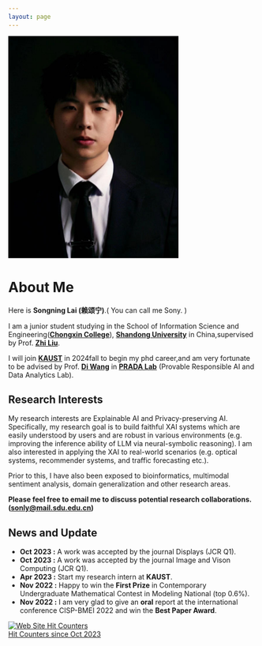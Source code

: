 ```yaml
---
layout: page
---
```

<!-- 
<img src="./1156.jpg" class="floatpic" width="360" height="574"> -->
<!-- 
<img src="./songninglai.png" class="floatpic" width="360" height="574"> -->


<img src="./zzz.jpg" class="floatpic" width="345" height="450">

# About Me

Here is **Songning Lai (赖颂宁)**.( You can call me Sony. )

I am a junior student studying in the School of Information Science and Engineering([**Chongxin College**](https://baike.baidu.com/item/%E5%B1%B1%E4%B8%9C%E5%A4%A7%E5%AD%A6%E5%B4%87%E6%96%B0%E5%AD%A6%E5%A0%82/20809738?fr=aladdin)), [**Shandong University**](https://www.sdu.edu.cn/) in China,supervised by Prof. [**Zhi Liu**](https://faculty.sdu.edu.cn/liuzhi1/zh_CN/index.htm). 

I will join [**KAUST**](https://www.kaust.edu.sa/) in 2024fall to begin my phd career,and am very fortunate to be advised by Prof. [**Di Wang**](https://shao3wangdi.github.io/) in [**PRADA Lab**](http://www.pradalab.org/) (Provable Responsible AI and Data Analytics Lab).

## Research Interests

My research interests are Explainable AI and Privacy-preserving AI. Specifically, my research goal is to build faithful XAI systems which are easily understood by users and are robust in various environments (e.g. improving the inference ability of LLM via neural-symbolic reasoning). I am also interested in applying the XAI to real-world scenarios (e.g. optical systems, recommender systems, and traffic forecasting etc.).

Prior to this, I have also been exposed to bioinformatics, multimodal sentiment analysis, domain generalization and other research areas.

**Please feel free to email me to discuss potential research collaborations.(sonly@mail.sdu.edu.cn)**

## News and Update

- **Oct 2023 :** A work was accepted by the journal Displays (JCR Q1).
- **Oct 2023 :** A work was accepted by the journal Image and Vison Computing (JCR Q1).
- **Apr 2023 :** Start my research intern at **KAUST**.
- **Nov 2022 :** Happy to win the **First Prize** in Contemporary Undergraduate Mathematical Contest in Modeling National (top 0.6%).
- **Nov 2022 :** I am very glad to give an **oral** report at the international conference CISP-BMEI 2022 and win the **Best Paper Award**.

<a href="https://www.easycounter.com/">
<img src="https://www.easycounter.com/counter.php?sony0328"
border="0" alt="Web Site Hit Counters"></a>
<br><a href="https://www.easycounter.com/">Hit Counters  since Oct 2023</a>


